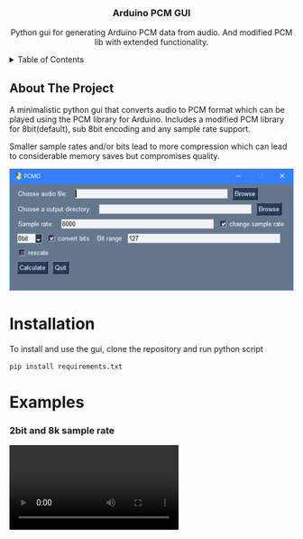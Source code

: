 <a name="readme-top"></a>

<!-- PROJECT LOGO -->
<br />
<div align="center">
  <h3 align="center">Arduino PCM GUI</h3>

  <p align="center">
    Python gui for generating Arduino PCM data from audio. 
    And modified PCM lib with extended functionality.
  </p>
</div>

<details>
  <summary>Table of Contents</summary>
  <ol>
    <li>
      <a href="#about-the-project">About The Project</a>
    </li>
    <li><a href="#installation">Installation</a></li>
    <li><a href="#examples">Examples</a></li>
  </ol>
</details>

<!-- ABOUT THE PROJECT -->
## About The Project

A minimalistic python gui that converts audio to PCM format which can be played using the PCM library for Arduino.
Includes a modified PCM library for 8bit(default), sub 8bit encoding and any sample rate support. 

Smaller sample rates and/or bits lead to more compression which can lead to considerable memory saves but compromises quality. 

![image](/PCMO.png)

# Installation

To install and use the gui, clone the repository and run python script
```
pip install requirements.txt
```

# Examples


### 2bit and 8k sample rate 
![Megalovania 2bit 8k](/examples/megalovania.mov)
